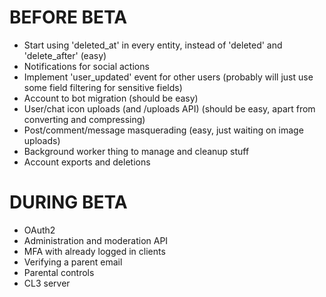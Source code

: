 # BEFORE BETA
- Start using 'deleted_at' in every entity, instead of 'deleted' and 'delete_after' (easy)
- Notifications for social actions
- Implement 'user_updated' event for other users (probably will just use some field filtering for sensitive fields)
- Account to bot migration (should be easy)
- User/chat icon uploads (and /uploads API) (should be easy, apart from converting and compressing)
- Post/comment/message masquerading (easy, just waiting on image uploads)
- Background worker thing to manage and cleanup stuff
- Account exports and deletions

# DURING BETA
- OAuth2
- Administration and moderation API
- MFA with already logged in clients
- Verifying a parent email
- Parental controls
- CL3 server
